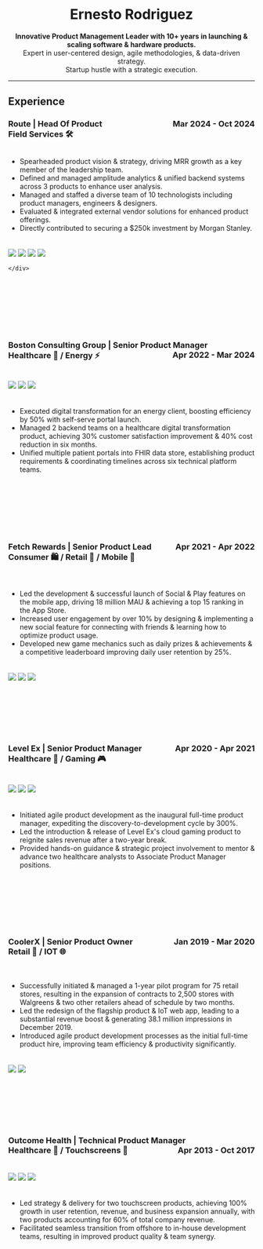 <head>
  <title>Ernesto Rodriguez - Portfolio</title>
  <style>
    .grid-container {
      display: grid;
      grid-template-columns: repeat(auto-fit, minmax(300px, 1fr));
      gap: 20px;
    }

    .grid-item img {
      max-width: 50%; /* Half the original size */
      height: auto;
      cursor: pointer;
      transition: transform 0.3s ease-in-out;
    }

    .grid-item img:hover {
      transform: scale(1.05);
    }

    /* Lightbox overlay */
    .lightbox {
      display: none;
      position: fixed;
      z-index: 999;
      top: 0;
      left: 0;
      width: 100%;
      height: 100%;
      background-color: rgba(0, 0, 0, 0.8);
      justify-content: center;
      align-items: center;
    }

    .lightbox img {
      max-width: 90%;
      max-height: 90%;
    }

    .lightbox:target {
      display: flex;
    }

    /* Close button */
    .close {
      position: absolute;
      top: 10px;
      right: 20px;
      color: white;
      font-size: 30px;
      font-weight: bold;
      text-decoration: none;
    }
  </style>
</head>

<body>

  <div align="center">
    <h1>Ernesto Rodriguez</h1>
    <p>
      <strong>Innovative Product Management Leader with 10+ years in launching & scaling software & hardware
        products.</strong><br>
      Expert in user-centered design, agile methodologies, & data-driven strategy.<br>
      Startup hustle with a strategic execution.
    </p>
  </div>

  <hr>

  <h2>Experience</h2>

  <h3>Route | Head Of Product <span style="float: right;">Mar 2024 - Oct 2024</span><br> Field Services 🛠️</h3>

  <div class="grid-container">
    <div class="grid-item">
      <ul>
        <li>Spearheaded product vision & strategy, driving MRR growth as a key member of the leadership team.</li>
        <li>Defined and managed amplitude analytics & unified backend systems across 3 products to enhance user
          analysis.</li>
        <li>Managed and staffed a diverse team of 10 technologists including product managers, engineers &
          designers.</li>
        <li>Evaluated & integrated external vendor solutions for enhanced product offerings.</li>
        <li>Directly contributed to securing a $250k investment by Morgan Stanley.</li>
      </ul>
    </div>
    <div class="grid-item">
      <a href="#img1"><img src="images/Route_Marketplace_Profile_Pins_and_Cards.png"></a>
      <a href="#img2"><img src="images/Proposal_Tool_new.png"></a>
      <a href="#img2"><img src="images/Route_Marketplace_Hover State_Pins.png"></a>
      <a href="#img2"><img src="images/Route_Marketplace_Profile_Pins_and_Cards_expanded.png"></a>

    </div>
  </div>

  <div id="img1" class="lightbox">
    <a href="#" class="close">&times;</a>
    <img src="images/Route_Marketplace_Profile_Pins_and_Cards.png">
  </div>

  <div id="img2" class="lightbox">
    <a href="#" class="close">&times;</a>
    <img src="images/Route_Marketplace_Profile_Pins_and_Cards_expanded.png">
  </div>

  <br><br>

  <h3>Boston Consulting Group | Senior Product Manager <span style="float: right;">Apr 2022 - Mar 2024</span><br> Healthcare 🏥 / Energy ⚡</h3>

  <div class="grid-container">
    <div class="grid-item">
      <a href="#img3"><img src="images/BCG-product-image-1.png"></a>
      <a href="#img4"><img src="images/BCG-product-image-2.png"></a>
      <a href="#img5"><img src="images/BCG-product-image-3.png"></a>
    </div>
    <div class="grid-item">
      <ul>
        <li>Executed digital transformation for an energy client, boosting efficiency by 50% with self-serve portal
          launch.</li>
        <li>Managed 2 backend teams on a healthcare digital transformation product, achieving 30% customer satisfaction
          improvement & 40% cost reduction in six months.</li>
        <li>Unified multiple patient portals into FHIR data store, establishing product requirements & coordinating
          timelines across six technical platform teams.</li>
      </ul>
    </div>
  </div>

  <div id="img3" class="lightbox">
    <a href="#" class="close">&times;</a>
    <img src="images/BCG-product-image-1.png">
  </div>

  <div id="img4" class="lightbox">
    <a href="#" class="close">&times;</a>
    <img src="images/BCG-product-image-2.png">
  </div>

  <div id="img5" class="lightbox">
    <a href="#" class="close">&times;</a>
    <img src="images/BCG-product-image-3.png">
  </div>

  <br><br>

  <h3>Fetch Rewards | Senior Product Lead <span style="float: right;">Apr 2021 - Apr 2022</span><br> Consumer 🛍️ / Retail 🛒 / Mobile 📱</h3>

  <div class="grid-container">
    <div class="grid-item">
      <ul>
        <li>Led the development & successful launch of Social & Play features on the mobile app, driving 18 million MAU &
          achieving a top 15 ranking in the App Store.</li>
        <li>Increased user engagement by over 10% by designing & implementing a new social feature for connecting with
          friends & learning how to optimize product usage.</li>
        <li>Developed new game mechanics such as daily prizes & achievements & a competitive leaderboard improving daily
          user retention by 25%.</li>
      </ul>
    </div>
    <div class="grid-item">
      <a href="#img6"><img src="images/Fetch-Rewards-product-image-1.png"></a>
      <a href="#img7"><img src="images/Fetch-Rewards-product-image-2.png"></a>
      <a href="#img8"><img src="images/Fetch-Rewards-product-image-3.png"></a>
    </div>
  </div>

  <div id="img6" class="lightbox">
    <a href="#" class="close">&times;</a>
    <img src="images/Fetch-Rewards-product-image-1.png">
  </div>

  <div id="img7" class="lightbox">
    <a href="#" class="close">&times;</a>
    <img src="images/Fetch-Rewards-product-image-2.png">
  </div>

  <div id="img8" class="lightbox">
    <a href="#" class="close">&times;</a>
    <img src="images/Fetch-Rewards-product-image-3.png">
  </div>

  <br><br>

  <h3>Level Ex | Senior Product Manager <span style="float: right;">Apr 2020 - Apr 2021</span><br> Healthcare 🏥 / Gaming 🎮</h3>

  <div class="grid-container">
    <div class="grid-item">
      <a href="#img9"><img src="images/Level-Ex-product-image-1.png"></a>
      <a href="#img10"><img src="images/Level-Ex-product-image-2.png"></a>
      <a href="#img11"><img src="images/Level-Ex-product-image-3.png"></a>
    </div>
    <div class="grid-item">
      <ul>
        <li>Initiated agile product development as the inaugural full-time product manager, expediting the
          discovery-to-development cycle by 300%.</li>
        <li>Led the introduction & release of Level Ex's cloud gaming product to reignite sales revenue after a two-year
          break.</li>
        <li>Provided hands-on guidance & strategic project involvement to mentor & advance two healthcare analysts to
          Associate Product Manager positions.</li>
      </ul>
    </div>
  </div>

  <div id="img9" class="lightbox">
    <a href="#" class="close">&times;</a>
    <img src="images/Level-Ex-product-image-1.png">
  </div>

  <div id="img10" class="lightbox">
    <a href="#" class="close">&times;</a>
    <img src="images/Level-Ex-product-image-2.png">
  </div>

  <div id="img11" class="lightbox">
    <a href="#" class="close">&times;</a>
    <img src="images/Level-Ex-product-image-3.png">
  </div>

  <br><br>

  <h3>CoolerX | Senior Product Owner <span style="float: right;">Jan 2019 - Mar 2020</span><br> Retail 🛒 / IOT 🌐</h3>

  <div class="grid-container">
    <div class="grid-item">
      <ul>
        <li>Successfully initiated & managed a 1-year pilot program for 75 retail stores, resulting in the expansion of
          contracts to 2,500 stores with Walgreens & two other retailers ahead of schedule by two months.</li>
        <li>Led the redesign of the flagship product & IoT web app, leading to a substantial revenue boost & generating
          38.1 million impressions in December 2019.</li>
        <li>Introduced agile product development processes as the initial full-time product hire, improving team
          efficiency & productivity significantly.</li>
      </ul>
    </div>
    <div class="grid-item">
      <a href="#img12"><img src="images/CoolerX-product-image-1.png"></a>
      <a href="#img13"><img src="images/CoolerX-product-image-2.png"></a>
    </div>
  </div>

  <div id="img12" class="lightbox">
    <a href="#" class="close">&times;</a>
    <img src="images/CoolerX-product-image-1.png">
  </div>

  <div id="img13" class="lightbox">
    <a href="#" class="close">&times;</a>
    <img src="images/CoolerX-product-image-2.png">
  </div>

  <br><br>

  <h3>Outcome Health | Technical Product Manager <span style="float: right;">Apr 2013 - Oct 2017</span><br> Healthcare 🏥 / Touchscreens 📱</h3>

  <div class="grid-container">
    <div class="grid-item">
      <a href="#img14"><img src="images/Outcome-Health-product-image-1.png"></a>
      <a href="#img15"><img src="images/Outcome-Health-product-image-2.png"></a>
      <a href="#img16"><img src="images/Outcome-Health-product-image-3.png"></a>
    </div>
    <div class="grid-item">
      <ul>
        <li>Led strategy & delivery for two touchscreen products, achieving 100% growth in user retention, revenue, and
          business expansion annually, with two products accounting for 60% of total company revenue.</li>
        <li>Facilitated seamless transition from offshore to in-house development teams, resulting in improved product
          quality & team synergy.</li>
      </ul>
    </div>
  </div>

  <div id="img14" class="lightbox">
    <a href="#" class="close">&times;</a>
    <img src="images/Outcome-Health-product-image-1.png">
  </div>

  <div id="img15" class="lightbox">
    <a href="#" class="close">&times;</a>
    <img src="images/Outcome-Health-product-image-2.png">
  </div>

  <div id="img16" class="lightbox">
    <a href="#" class="close">&times;</a>
    <img src="images/Outcome-Health-product-image-3.png">
  </div>

</body>
